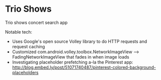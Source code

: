 Trio Shows
==========

Trio shows concert search app

Notable tech:
 - Uses Google's open source Volley library to do HTTP requests and request caching
 - Customized com.android.volley.toolbox.NetworkImageView --> FadingNetworkImageView that fades in when image loads
 - Investigating placeholder prefetching a-la the Pinterest app: http://blog.embed.ly/post/51071740487/pinterest-colored-background-placeholders

